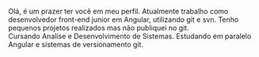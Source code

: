 Olá, é um prazer ter você em meu perfil. 
Atualmente trabalho como desenvolvedor front-end junior em Angular, utilizando git e svn.
Tenho pequenos projetos realizados mas não publiquei no git.  
Cursando Analise e Desenvolvimento de Sistemas. 
Estudando em paralelo Angular e sistemas de versionamento git. 
